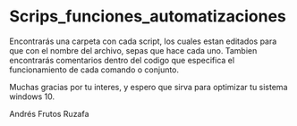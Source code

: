 # Scrips_funciones_automatizaciones
Encontrarás una carpeta con cada script, los cuales estan editados para que con el nombre del archivo, sepas que hace cada uno. Tambien encontrarás comentarios dentro del codigo que especifica el funcionamiento de cada comando o conjunto.

Muchas gracias por tu interes, y espero que sirva para optimizar tu sistema windows 10.

Andrés Frutos Ruzafa
